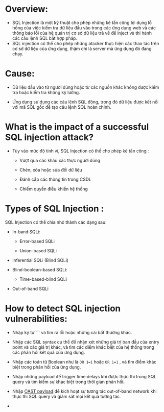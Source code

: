 # Overview:

- SQL Injection là một kỹ thuật cho phép những kẻ tấn công lợi dụng lỗ hổng của việc kiểm tra dữ liệu đầu vào trong các ứng dụng web và các thông báo lỗi của hệ quản trị cơ sở dữ liệu trả về để inject và thi hành các câu lệnh SQL bất hợp pháp.
- SQL injection có thể cho phép những atacker thực hiện các thao tác trên cơ sở dữ liệu của ứng dụng, thậm chí là server mà ứng dụng đó đang chạy.

# Cause:

- Dữ liệu đầu vào từ người dùng hoặc từ các nguồn khác không được kiểm tra hoặc kiểm tra không kỹ lưỡng.

- Ứng dụng sử dụng các câu lệnh SQL động, trong đó dữ liệu được kết nối với mã SQL gốc để tạo câu lệnh SQL hoàn chỉnh.

# What is the impact of a successful SQL injection attack?

- Tùy vào mức độ tinh vi, SQL Injection có thể cho phép kẻ tấn công :

   - Vượt qua các khâu xác thực người dùng

   - Chèn, xóa hoặc sửa đổi dữ liệu

   - Đánh cắp các thông tin trong CSDL

   - Chiếm quyền điều khiển hệ thống
# Types of SQL Injection :

 SQL Injection có thể chia nhỏ thành các dạng sau:

  - In-band SQLi:

    - Error-based SQLi
   
    - Union-based SQLi
  
  - Inferential SQLi (Blind SQLi)
  
  - Blind-boolean-based SQLi:

    - Time-based-blind SQLi
  
  - Out-of-band SQLi
  
   # How to detect SQL injection vulnerabilities:
  
  - Nhập ký tự ```  và tìm ra lỗi hoặc những cái bất thường khác.
  
  - Nhập các SQL syntax cụ thể để nhận xét những giá trị ban đầu của entry point và các giá trị khác, và tìm các diểm khác biệt của hệ thống trong các phản hồi kết quả của ứng dụng.
  
  - Nhập các toán tử Boolean như là `OR 1=1` hoặc `OR 1=1` , và tìm điểm khác biệt trong phản hồi của ứng dụng.
  
  - Nhập những payload để trigger time delays khi được thực thi trong SQL query và tìm kiếm sự khác biệt trong thời gian phản hồi.

  - Nhập [OAST payload](https://portswigger.net/blog/oast-out-of-band-application-security-testing#:~:text=OAST%20combines%20the%20delivery%20mechanism%20of%20conventional%20DAST,through%20the%20application%E2%80%99s%20processing%20in%20the%20normal%20way.) để kích hoạt sự tương tác out-of-band network khi thực thi SQL query và giám sát mọi kết quả tương tác.
  
  
  
  - 
 
